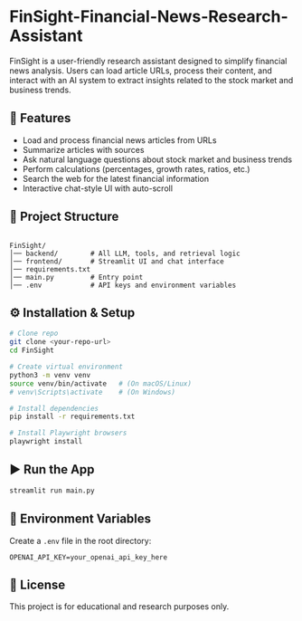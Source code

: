 # FinSight-Financial-News-Research-Assistant

FinSight is a user-friendly research assistant designed to simplify financial news analysis. Users can load article URLs, process their content, and interact with an AI system to extract insights related to the stock market and business trends.

## 🚀 Features
- Load and process financial news articles from URLs  
- Summarize articles with sources  
- Ask natural language questions about stock market and business trends  
- Perform calculations (percentages, growth rates, ratios, etc.)  
- Search the web for the latest financial information  
- Interactive chat-style UI with auto-scroll  

## 📂 Project Structure
```

FinSight/
│── backend/        # All LLM, tools, and retrieval logic
│── frontend/       # Streamlit UI and chat interface
│── requirements.txt
│── main.py         # Entry point
│── .env            # API keys and environment variables

````

## ⚙️ Installation & Setup
```bash
# Clone repo
git clone <your-repo-url>
cd FinSight

# Create virtual environment
python3 -m venv venv
source venv/bin/activate   # (On macOS/Linux)
# venv\Scripts\activate    # (On Windows)

# Install dependencies
pip install -r requirements.txt

# Install Playwright browsers
playwright install
````

## ▶️ Run the App

```bash
streamlit run main.py
```

## 🔑 Environment Variables

Create a `.env` file in the root directory:

```
OPENAI_API_KEY=your_openai_api_key_here
```

## 📝 License

This project is for educational and research purposes only.

